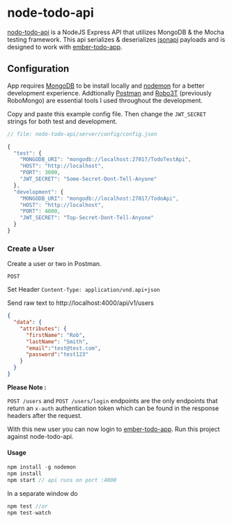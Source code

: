 # node-todo-api

[nodo-todo-api](https://github.com/ivorscott/node-todo-api) is a NodeJS Express API that utilizes MongoDB & the Mocha testing framework.
This api serializes & deserializes [jsonapi](http://jsonapi.org/) payloads and is designed to work with [ember-todo-app](https://github.com/ivorscott/ember-todo-app).


## Configuration

App requires [MongoDB](https://www.mongodb.com) to be install locally and [nodemon](https://github.com/remy/nodemon) for a better development experience. Addtionally [Postman](https://www.getpostman.com) and [Robo3T](https://robomongo.org/) (previously RoboMongo) are essential tools I used throughout the development.

Copy and paste this example config file. Then change the `JWT_SECRET` strings for both test and development.

```javascript
// file: nodo-todo-api/server/config/config.json

{
  "test": {
    "MONGODB_URI": "mongodb://localhost:27017/TodoTestApi",
    "HOST": "http://localhost",
    "PORT": 3000,
    "JWT_SECRET": "Some-Secret-Dont-Tell-Anyone"
  },
  "development": {
    "MONGODB_URI": "mongodb://localhost:27017/TodoApi",
    "HOST": "http://localhost",
    "PORT": 4000,
    "JWT_SECRET": "Top-Secret-Dont-Tell-Anyone"
  }
}
```

### Create a User
Create a user or two in Postman.

`POST`

Set Header
  `Content-Type: application/vnd.api+json`

Send raw text to http://localhost:4000/api/v1/users

```json
{
  "data": {
    "attributes": {
      "firstName": "Rob",
      "lastName": "Smith",
      "email":"test@test.com",
      "password":"test123"
    }
  }
}
```

**Please Note :**

 `POST /users` and `POST /users/login` endpoints are the only endpoints that return an `x-auth` authentication token which can be found in the response headers after the request.

 With this new user you can now login to  [ember-todo-app](https://github.com/ivorscott/ember-todo-app). Run this project against node-todo-api.

#### Usage
```javascript
npm install -g nodemon
npm install
npm start // api runs on port :4000
```

In a separate window do

```javascript
npm test //or
npm test-watch
```
